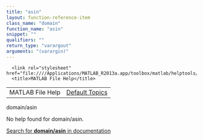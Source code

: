 ```yaml
---
title: "asin"
layout: function-reference-item
class_name: "domain"
function_name: "asin"
snippet: ""
qualifiers: ""
return_type: "varargout"
arguments: "(varargin)"
---
```


<html>
   <head>
      <meta http-equiv="Content-Type" content="text/html; charset=utf-8">
   
      <link rel="stylesheet" href="file:////Applications/MATLAB_R2013a.app/toolbox/matlab/helptools/private/helpwin.css">
      <title>MATLAB File Help</title>
   </head>
   <body>
      <!--Single-page help-->
      <table border="0" cellspacing="0" width="100%">
         <tr class="subheader">
            <td class="headertitle">MATLAB File Help</td>
            <td class="subheader-right"><a href="matlab:helpwin">Default Topics</a></td>
         </tr>
      </table>
      <div class="title">domain/asin</div>
      <!--No help found-->
      <p>No help found for <span class="helptopic">domain/asin</span>.
      </p>
      <p><a href="matlab:docsearch('domain/asin')">
            Search for <b>domain/asin</b> in documentation
            </a></p>
   </body>
</html>
